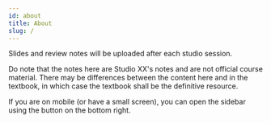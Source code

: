 ```yaml
---
id: about
title: About
slug: /
---
```


Slides and review notes will be uploaded after each studio session.

Do note that the notes here are Studio XX's notes and are not official course material. There may be differences between the content here and in the textbook, in which case the textbook shall be the definitive resource. 

If you are on mobile (or have a small screen), you can open the sidebar using the button on the bottom right.